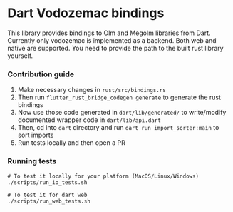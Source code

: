 # Dart Vodozemac bindings

This library provides bindings to Olm and Megolm libraries from Dart. Currently only vodozemac is implemented as a
backend. Both web and native are supported. You need to provide the path to the built rust library yourself.

### Contribution guide

1. Make necessary changes in `rust/src/bindings.rs`
2. Then run `flutter_rust_bridge_codegen generate` to generate the rust bindings
3. Now use those code generated in `dart/lib/generated/` to write/modify documented wrapper code in `dart/lib/api.dart`
4. Then, cd into `dart` directory and run `dart run import_sorter:main` to sort imports
5. Run tests locally and then open a PR

### Running tests
```
# To test it locally for your platform (MacOS/Linux/Windows)
./scripts/run_io_tests.sh

# To test it for dart web
./scripts/run_web_tests.sh
```